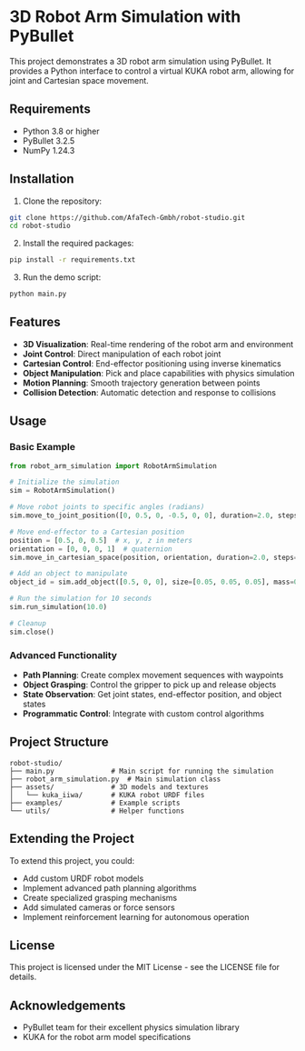 # 3D Robot Arm Simulation with PyBullet

This project demonstrates a 3D robot arm simulation using PyBullet. It provides a Python interface to control a virtual KUKA robot arm, allowing for joint and Cartesian space movement.

## Requirements

- Python 3.8 or higher
- PyBullet 3.2.5
- NumPy 1.24.3

## Installation

1. Clone the repository:

```bash
git clone https://github.com/AfaTech-Gmbh/robot-studio.git
cd robot-studio
```

2. Install the required packages:

```bash
pip install -r requirements.txt
```

3. Run the demo script:

```bash
python main.py
```

## Features

- **3D Visualization**: Real-time rendering of the robot arm and environment
- **Joint Control**: Direct manipulation of each robot joint
- **Cartesian Control**: End-effector positioning using inverse kinematics
- **Object Manipulation**: Pick and place capabilities with physics simulation
- **Motion Planning**: Smooth trajectory generation between points
- **Collision Detection**: Automatic detection and response to collisions

## Usage

### Basic Example

```python
from robot_arm_simulation import RobotArmSimulation

# Initialize the simulation
sim = RobotArmSimulation()

# Move robot joints to specific angles (radians)
sim.move_to_joint_position([0, 0.5, 0, -0.5, 0, 0], duration=2.0, steps=50)

# Move end-effector to a Cartesian position
position = [0.5, 0, 0.5]  # x, y, z in meters
orientation = [0, 0, 0, 1]  # quaternion
sim.move_in_cartesian_space(position, orientation, duration=2.0, steps=50)

# Add an object to manipulate
object_id = sim.add_object([0.5, 0, 0], size=[0.05, 0.05, 0.05], mass=0.1, color=[1, 0, 0, 1])

# Run the simulation for 10 seconds
sim.run_simulation(10.0)

# Cleanup
sim.close()
```

### Advanced Functionality

- **Path Planning**: Create complex movement sequences with waypoints
- **Object Grasping**: Control the gripper to pick up and release objects
- **State Observation**: Get joint states, end-effector position, and object states
- **Programmatic Control**: Integrate with custom control algorithms

## Project Structure

```
robot-studio/
├── main.py              # Main script for running the simulation
├── robot_arm_simulation.py  # Main simulation class
├── assets/              # 3D models and textures
│   └── kuka_iiwa/       # KUKA robot URDF files
├── examples/            # Example scripts
└── utils/               # Helper functions
```

## Extending the Project

To extend this project, you could:
- Add custom URDF robot models
- Implement advanced path planning algorithms
- Create specialized grasping mechanisms
- Add simulated cameras or force sensors
- Implement reinforcement learning for autonomous operation

## License

This project is licensed under the MIT License - see the LICENSE file for details.

## Acknowledgements

- PyBullet team for their excellent physics simulation library
- KUKA for the robot arm model specifications
